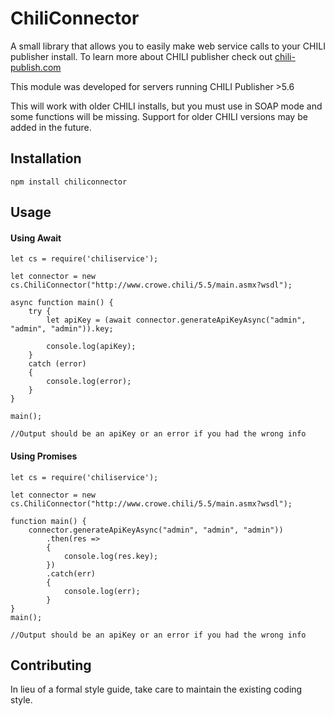 
ChiliConnector
=========

A small library that allows you to easily make web service calls to your CHILI publisher install. To learn more about CHILI publisher check out [chili-publish.com](https://www.chili-publish.com)

This module was developed for servers running CHILI Publisher >5.6

This will work with older CHILI installs, but you must use in SOAP mode and some functions will be missing. Support for older CHILI versions may be added in the future.

## Installation

  `npm install chiliconnector`

## Usage

#### Using Await

    let cs = require('chiliservice');

    let connector = new cs.ChiliConnector("http://www.crowe.chili/5.5/main.asmx?wsdl");
    
    async function main() {
        try {
            let apiKey = (await connector.generateApiKeyAsync("admin", "admin", "admin")).key;

            console.log(apiKey);
        }
        catch (error)
        {
            console.log(error);
        }
    }

	main();

	//Output should be an apiKey or an error if you had the wrong info

#### Using Promises
    let cs = require('chiliservice');

    let connector = new cs.ChiliConnector("http://www.crowe.chili/5.5/main.asmx?wsdl");

    function main() {
		connector.generateApiKeyAsync("admin", "admin", "admin"))
			.then(res => 
			{
				console.log(res.key);
			})
			.catch(err)
			{
				console.log(err);
			}
	}
	main();
	
	//Output should be an apiKey or an error if you had the wrong info

## Contributing

In lieu of a formal style guide, take care to maintain the existing coding style.
